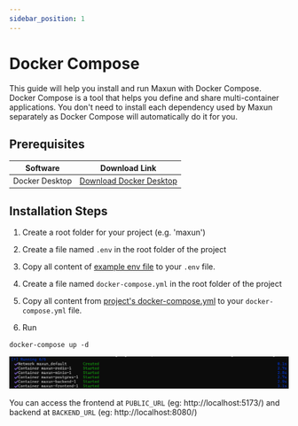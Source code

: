 ```yaml
---
sidebar_position: 1
---
```


# Docker Compose

This guide will help you install and run Maxun with Docker Compose. Docker Compose is a tool that helps you define and share multi-container applications. You don't need to install each dependency used by Maxun separately as Docker Compose will automatically do it for you.

## Prerequisites

| Software    | Download Link                                                                 |
|-------------|-------------------------------------------------------------------------------|
| Docker Desktop | [Download Docker Desktop](https://www.docker.com/products/docker-desktop/)                           |



## Installation Steps
1. Create a root folder for your project (e.g. 'maxun')
2. Create a file named `.env` in the root folder of the project
3. Copy all content of <a href="https://github.com/getmaxun/maxun/blob/master/ENVEXAMPLE">example env file</a> to your `.env` file.

4. Create a file named `docker-compose.yml` in the root folder of the project 
5. Copy all content from <a href="https://github.com/getmaxun/maxun/blob/develop/docker-compose.yml">project's docker-compose.yml</a> to your `docker-compose.yml` file.
6. Run

```
docker-compose up -d
```

![Docker Compose successful start](docker.png)

You can access the frontend at `PUBLIC_URL` (eg: http://localhost:5173/) and backend at `BACKEND_URL` (eg: http://localhost:8080/)